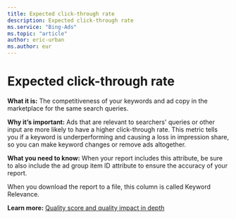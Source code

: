 ```yaml
---
title: Expected click-through rate
description: Expected click-through rate
ms.service: "Bing-Ads"
ms.topic: "article"
author: eric-urban
ms.author: eur
---
```


# Expected click-through rate

**What it is:**   The competitiveness of your keywords and ad copy in the marketplace for the same search queries.

**Why it’s important:**   Ads that are relevant to searchers' queries or other input are more likely to have a higher click-through rate. This metric tells you if a keyword   is underperforming and causing a loss in impression share, so you can make keyword changes or remove ads altogether.

**What you need to know:**     When your report includes this attribute, be sure to also include the ad group item ID attribute to ensure the accuracy of your report.

When you download the report to a file, this column is called Keyword Relevance.

**Learn more:**     [Quality score and quality impact in depth](../hlp_BA_CONC_AboutQualityScore.md)


